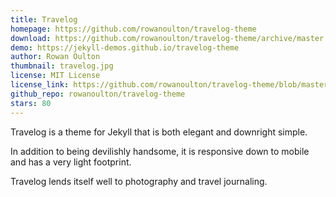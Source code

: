 ```yaml
---
title: Travelog
homepage: https://github.com/rowanoulton/travelog-theme
download: https://github.com/rowanoulton/travelog-theme/archive/master.zip
demo: https://jekyll-demos.github.io/travelog-theme
author: Rowan Oulton
thumbnail: travelog.jpg
license: MIT License
license_link: https://github.com/rowanoulton/travelog-theme/blob/master/LICENSE
github_repo: rowanoulton/travelog-theme
stars: 80
---
```


Travelog is a theme for Jekyll that is both elegant and downright
simple.

In addition to being devilishly handsome, it is responsive down to
mobile and has a very light footprint.

Travelog lends itself well to photography and travel journaling.

